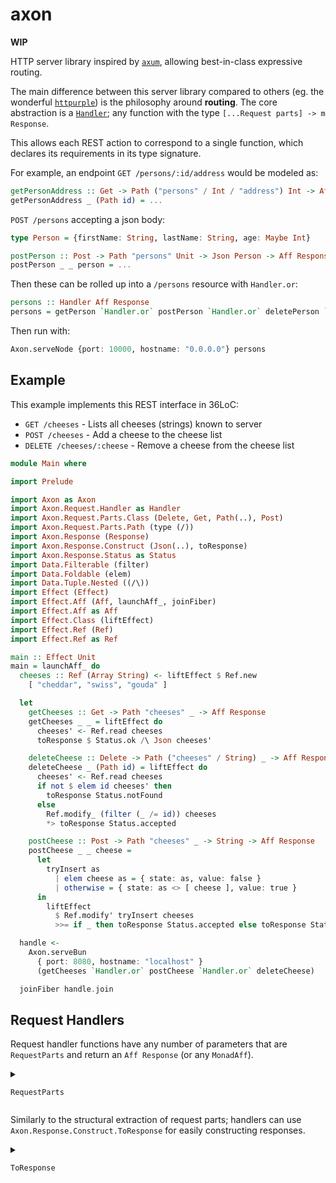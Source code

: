 # axon

**WIP**

HTTP server library inspired by [`axum`](https://docs.rs/latest/axum), allowing best-in-class
expressive routing.

The main difference between this server library compared to others (eg. the wonderful [`httpurple`](https://github.com/sigma-andex/purescript-httpurple))
is the philosophy around **routing**. The core abstraction is a [`Handler`](./src/Axon.Request.Handler.purs); any function with the type `[...Request parts] -> m Response`.

This allows each REST action to correspond to a single function, which declares its requirements in its type signature.

For example, an endpoint `GET /persons/:id/address` would be modeled as:

```purs
getPersonAddress :: Get -> Path ("persons" / Int / "address") Int -> Aff Response
getPersonAddress _ (Path id) = ...
```

`POST /persons` accepting a json body:

```purs
type Person = {firstName: String, lastName: String, age: Maybe Int}

postPerson :: Post -> Path "persons" Unit -> Json Person -> Aff Response
postPerson _ _ person = ...
```

Then these can be rolled up into a `/persons` resource with `Handler.or`:
```purs
persons :: Handler Aff Response
persons = getPerson `Handler.or` postPerson `Handler.or` deletePerson `Handler.or` getPersonAddress ...
```

Then run with:
```purs
Axon.serveNode {port: 10000, hostname: "0.0.0.0"} persons
```

## Example

This example implements this REST interface in 36LoC:

- `GET /cheeses` - Lists all cheeses (strings) known to server
- `POST /cheeses` - Add a cheese to the cheese list
- `DELETE /cheeses/:cheese` - Remove a cheese from the cheese list

```purs
module Main where

import Prelude

import Axon as Axon
import Axon.Request.Handler as Handler
import Axon.Request.Parts.Class (Delete, Get, Path(..), Post)
import Axon.Request.Parts.Path (type (/))
import Axon.Response (Response)
import Axon.Response.Construct (Json(..), toResponse)
import Axon.Response.Status as Status
import Data.Filterable (filter)
import Data.Foldable (elem)
import Data.Tuple.Nested ((/\))
import Effect (Effect)
import Effect.Aff (Aff, launchAff_, joinFiber)
import Effect.Aff as Aff
import Effect.Class (liftEffect)
import Effect.Ref (Ref)
import Effect.Ref as Ref

main :: Effect Unit
main = launchAff_ do
  cheeses :: Ref (Array String) <- liftEffect $ Ref.new
    [ "cheddar", "swiss", "gouda" ]

  let
    getCheeses :: Get -> Path "cheeses" _ -> Aff Response
    getCheeses _ _ = liftEffect do
      cheeses' <- Ref.read cheeses
      toResponse $ Status.ok /\ Json cheeses'

    deleteCheese :: Delete -> Path ("cheeses" / String) _ -> Aff Response
    deleteCheese _ (Path id) = liftEffect do
      cheeses' <- Ref.read cheeses
      if not $ elem id cheeses' then
        toResponse Status.notFound
      else
        Ref.modify_ (filter (_ /= id)) cheeses
        *> toResponse Status.accepted

    postCheese :: Post -> Path "cheeses" _ -> String -> Aff Response
    postCheese _ _ cheese =
      let
        tryInsert as
          | elem cheese as = { state: as, value: false }
          | otherwise = { state: as <> [ cheese ], value: true }
      in
        liftEffect
          $ Ref.modify' tryInsert cheeses
          >>= if _ then toResponse Status.accepted else toResponse Status.conflict

  handle <-
    Axon.serveBun
      { port: 8080, hostname: "localhost" }
      (getCheeses `Handler.or` postCheese `Handler.or` deleteCheese)

  joinFiber handle.join
```

## Request Handlers

Request handler functions have any number of parameters that are `RequestParts` and return an `Aff Response` (or any `MonadAff`).

<details>
<summary>

`RequestParts`

</summary>

- `Request`
  - Always succeeds; provides the entire request
- **Combinators**
  - `Unit`
    - Always succeeds
  - `a /\ b`
    - Tuple of `a` and `b`, where `a` and `b` are `RequestParts`.
  - `Maybe a`
    - `a` must be `RequestParts`. If `a` can't be extracted, the handler will still succeed and this will be `Nothing`. If `a` was extracted, it's wrapped in `Just`.
  - `Either a b`
    - `a` and `b` must be `RequestParts`. Succeeds if either `a` or `b` succeeds (preferring `a`). Fails if both fail.
- **Body**
  - `String`
    - succeeds when request has a non-empty body that is valid UTF-8
  - `Json a`
    - succeeds when request has a `String` body (see above) that can be parsed into `a` using `DecodeJson`.
  - `Buffer`
    - succeeds when request has a nonempty body.
  - `Stream`
    - succeeds when request has a nonempty body.
- **Headers**
  - `Header a`
    - `a` must be `TypedHeader` from `Axon.Header.Typed`. Allows statically (ex. `ContentType Type.MIME.Json`) or dynamically (ex. `ContentType String`) matching request headers.
  - `HeaderMap`
    - All headers provided in the request
- **Path**
  - `Path a c`
    - Statically match the path of the request, and extract parameters. See `Axon.Request.Parts.Path`. (TODO: this feels too magical, maybe follow axum's prior art of baking paths into the router declaration?)
- **Method** - `Get` - `Post` - `Put` - `Patch` - `Delete` - `Options` - `Connect` - `Trace`
</details>

Similarly to the structural extraction of request parts; handlers can use `Axon.Response.Construct.ToResponse` for easily constructing responses.

<details>
<summary>

`ToResponse`

</summary>

- **Combinators**
  - `Status /\ a`
    - Special case to make sure any `Status` in a tuple will take priority over any default statuses within. TODO: This case (overlapping with `a /\ b` requires the class to be "sealed" in an instance chain. Want a clean way around this so consumers can implement `ToResponse`.)
  - `a /\ b`
    - Merges `toResponse a` and `toResponse b`, using `b` on conflicts
- **Status**
  - `Axon.Response.Status.Status`
- **Body**
  - `Axon.Response.Body.Body`
  - `String`
  - `Node.Buffer.Buffer`
  - `Node.Stream.Readable a` (for all `a`)
  - `Axon.Response.Construct.Json a`
    - `a` must be `EncodeJson`. This will set the body to `a` stringified, and set `Content-Type` to `application/json`.
- **Headers**
  - `ToResponse` is implemented for all implementors of `TypedHeader`
  - TODO: `Map String String`
  </details>
